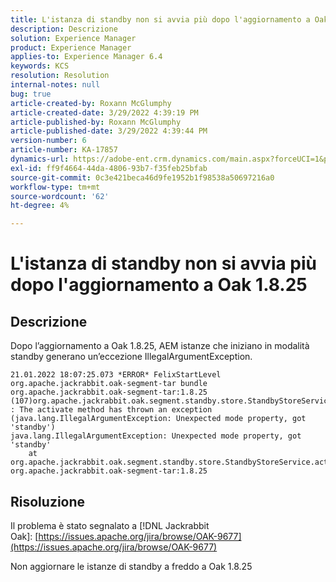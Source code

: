 ```yaml
---
title: L'istanza di standby non si avvia più dopo l'aggiornamento a Oak 1.8.25
description: Descrizione
solution: Experience Manager
product: Experience Manager
applies-to: Experience Manager 6.4
keywords: KCS
resolution: Resolution
internal-notes: null
bug: true
article-created-by: Roxann McGlumphy
article-created-date: 3/29/2022 4:39:19 PM
article-published-by: Roxann McGlumphy
article-published-date: 3/29/2022 4:39:44 PM
version-number: 6
article-number: KA-17857
dynamics-url: https://adobe-ent.crm.dynamics.com/main.aspx?forceUCI=1&pagetype=entityrecord&etn=knowledgearticle&id=e26b55c3-7eaf-ec11-9840-0022480bde18
exl-id: ff9f4664-44da-4806-93b7-f35feb25bfab
source-git-commit: 0c3e421beca46d9fe1952b1f98538a50697216a0
workflow-type: tm+mt
source-wordcount: '62'
ht-degree: 4%

---
```


# L&#39;istanza di standby non si avvia più dopo l&#39;aggiornamento a Oak 1.8.25

## Descrizione


Dopo l’aggiornamento a Oak 1.8.25, AEM istanze che iniziano in modalità standby generano un’eccezione IllegalArgumentException.


```
21.01.2022 18:07:25.073 *ERROR* FelixStartLevel org.apache.jackrabbit.oak-segment-tar bundle org.apache.jackrabbit.oak-segment-tar:1.8.25 (107)org.apache.jackrabbit.oak.segment.standby.store.StandbyStoreService(242) : The activate method has thrown an exception (java.lang.IllegalArgumentException: Unexpected mode property, got 'standby')
java.lang.IllegalArgumentException: Unexpected mode property, got 'standby'
    at org.apache.jackrabbit.oak.segment.standby.store.StandbyStoreService.activate(StandbyStoreService.java:157) org.apache.jackrabbit.oak-segment-tar:1.8.25
```





## Risoluzione


Il problema è stato segnalato a [!DNL Jackrabbit Oak]: [https://issues.apache.org/jira/browse/OAK-9677](https://issues.apache.org/jira/browse/OAK-9677)

Non aggiornare le istanze di standby a freddo a Oak 1.8.25
